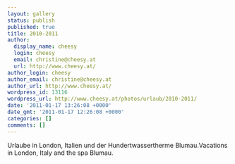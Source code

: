 ```yaml
---
layout: gallery
status: publish
published: true
title: 2010-2011
author:
  display_name: cheesy
  login: cheesy
  email: christine@cheesy.at
  url: http://www.cheesy.at/
author_login: cheesy
author_email: christine@cheesy.at
author_url: http://www.cheesy.at/
wordpress_id: 13116
wordpress_url: http://www.cheesy.at/photos/urlaub/2010-2011/
date: '2011-01-17 13:26:08 +0000'
date_gmt: '2011-01-17 12:26:08 +0000'
categories: []
comments: []
---
```

<!--:de-->Urlaube in London, Italien und der Hundertwassertherme Blumau.<!--:--><!--:en-->Vacations in London, Italy and the spa Blumau.<!--:-->
